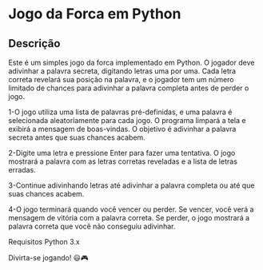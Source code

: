 # Jogo da Forca em Python

## Descrição

Este é um simples jogo da forca implementado em Python. O jogador deve adivinhar a palavra secreta, digitando letras uma por uma. Cada letra correta revelará sua posição na palavra, e o jogador tem um número limitado de chances para adivinhar a palavra completa antes de perder o jogo.

1-O jogo utiliza uma lista de palavras pré-definidas, e uma palavra é selecionada aleatoriamente para cada jogo.
O programa limpará a tela e exibirá a mensagem de boas-vindas. O objetivo é adivinhar a palavra secreta antes que suas chances acabem.

2-Digite uma letra e pressione Enter para fazer uma tentativa. O jogo mostrará a palavra com as letras corretas reveladas e a lista de letras erradas.

3-Continue adivinhando letras até adivinhar a palavra completa ou até que suas chances acabem.

4-O jogo terminará quando você vencer ou perder. Se vencer, você verá a mensagem de vitória com a palavra correta. Se perder, o jogo mostrará a palavra correta que você não conseguiu adivinhar.

Requisitos
Python 3.x

Divirta-se jogando! 😃🎮









